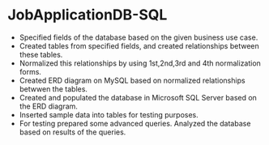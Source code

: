 # JobApplicationDB-SQL

- Specified fields of the database based on the given business use case.
- Created tables from specified fields, and created relationships between these tables.
- Normalized this relationships by using 1st,2nd,3rd and 4th normalization forms.
- Created ERD diagram on MySQL based on normalized relationships betwwen the tables.
- Created and populated the database in Microsoft SQL Server based on the ERD diagram.
- Inserted sample data into tables for testing purposes.
- For testing prepared some advanced queries. Analyzed the database based on results of the queries.
